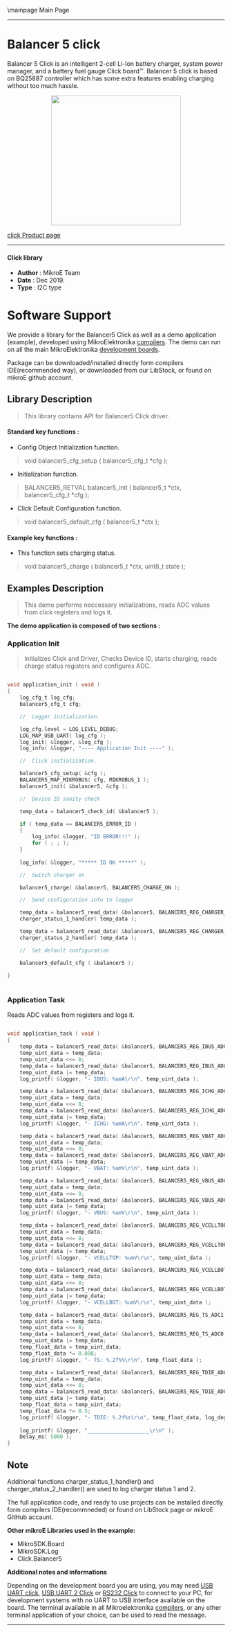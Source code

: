 \mainpage Main Page
 
 

---
# Balancer 5 click

Balancer 5 Click is an intelligent 2-cell Li-Ion battery charger, system power manager, and a battery fuel gauge Click board™. Balancer 5 click is based on BQ25887 controller which has some extra features enabling charging without too much hassle.

<p align="center">
  <img src="https://download.mikroe.com/images/click_for_ide/balancer5_click.png" height=300px>
</p>

[click Product page](https://www.mikroe.com/balancer-5-click)

---


#### Click library 

- **Author**        : MikroE Team
- **Date**          : Dec 2019.
- **Type**          : I2C type


# Software Support

We provide a library for the Balancer5 Click 
as well as a demo application (example), developed using MikroElektronika 
[compilers](https://shop.mikroe.com/compilers). 
The demo can run on all the main MikroElektronika [development boards](https://shop.mikroe.com/development-boards).

Package can be downloaded/installed directly form compilers IDE(recommended way), or downloaded from our LibStock, or found on mikroE github account. 

## Library Description

> This library contains API for Balancer5 Click driver.

#### Standard key functions :

- Config Object Initialization function.
> void balancer5_cfg_setup ( balancer5_cfg_t *cfg ); 
 
- Initialization function.
> BALANCER5_RETVAL balancer5_init ( balancer5_t *ctx, balancer5_cfg_t *cfg );

- Click Default Configuration function.
> void balancer5_default_cfg ( balancer5_t *ctx );


#### Example key functions :

- This function sets charging status.
> void balancer5_charge ( balancer5_t *ctx, uint8_t state );


## Examples Description

> This demo performs neccessary initializations, reads ADC values from click registers and logs it.

**The demo application is composed of two sections :**

### Application Init 

> Initializes Click and Driver, Checks Device ID, starts charging, reads charge status registers and configures ADC.

```c

void application_init ( void )
{
    log_cfg_t log_cfg;
    balancer5_cfg_t cfg;

    //  Logger initialization.

    log_cfg.level = LOG_LEVEL_DEBUG;
    LOG_MAP_USB_UART( log_cfg );
    log_init( &logger, &log_cfg );
    log_info( &logger, "---- Application Init ----" );

    //  Click initialization.

    balancer5_cfg_setup( &cfg );
    BALANCER5_MAP_MIKROBUS( cfg, MIKROBUS_1 );
    balancer5_init( &balancer5, &cfg );

    //  Device ID sanity check

    temp_data = balancer5_check_id( &balancer5 );

    if ( temp_data == BALANCER5_ERROR_ID )
    {
        log_info( &logger, "ID ERROR!!!" );
        for ( ; ; );
    }
    
    log_info( &logger, "***** ID OK *****" );

    //  Switch charger on

    balancer5_charge( &balancer5, BALANCER5_CHARGE_ON );

    //  Send configuration info to logger

    temp_data = balancer5_read_data( &balancer5, BALANCER5_REG_CHARGER_STATUS_1 );
    charger_status_1_handler( temp_data );

    temp_data = balancer5_read_data( &balancer5, BALANCER5_REG_CHARGER_STATUS_2 );
    charger_status_2_handler( temp_data );

    //  Set default configuration

    balancer5_default_cfg ( &balancer5 );
   
}
  
```

### Application Task

Reads ADC values from registers and logs it.

```c

void application_task ( void )
{
    temp_data = balancer5_read_data( &balancer5, BALANCER5_REG_IBUS_ADC1 );
    temp_uint_data = temp_data;
    temp_uint_data <<= 8;
    temp_data = balancer5_read_data( &balancer5, BALANCER5_REG_IBUS_ADC0 );
    temp_uint_data |= temp_data;
    log_printf( &logger, "- IBUS: %umA\r\n", temp_uint_data );

    temp_data = balancer5_read_data( &balancer5, BALANCER5_REG_ICHG_ADC1 ); 
    temp_uint_data = temp_data;
    temp_uint_data <<= 8;
    temp_data = balancer5_read_data( &balancer5, BALANCER5_REG_ICHG_ADC0 );
    temp_uint_data |= temp_data;
    log_printf( &logger, "- ICHG: %umA\r\n", temp_uint_data );

    temp_data = balancer5_read_data( &balancer5, BALANCER5_REG_VBAT_ADC1 );
    temp_uint_data = temp_data;
    temp_uint_data <<= 8;
    temp_data = balancer5_read_data( &balancer5, BALANCER5_REG_VBAT_ADC0 );
    temp_uint_data |= temp_data;
    log_printf( &logger, "- VBAT: %umV\r\n", temp_uint_data );

    temp_data = balancer5_read_data( &balancer5, BALANCER5_REG_VBUS_ADC1 );
    temp_uint_data = temp_data;
    temp_uint_data <<= 8;
    temp_data = balancer5_read_data( &balancer5, BALANCER5_REG_VBUS_ADC0 );
    temp_uint_data |= temp_data;
    log_printf( &logger, "- VBUS: %umV\r\n", temp_uint_data );

    temp_data = balancer5_read_data( &balancer5, BALANCER5_REG_VCELLTOP_ADC1 );
    temp_uint_data = temp_data;
    temp_uint_data <<= 8;
    temp_data = balancer5_read_data( &balancer5, BALANCER5_REG_VCELLTOP_ADC0 );
    temp_uint_data |= temp_data;
    log_printf( &logger, "- VCELLTOP: %umV\r\n", temp_uint_data );

    temp_data = balancer5_read_data( &balancer5, BALANCER5_REG_VCELLBOT_ADC1 );
    temp_uint_data = temp_data;
    temp_uint_data <<= 8;
    temp_data = balancer5_read_data( &balancer5, BALANCER5_REG_VCELLBOT_ADC0 );
    temp_uint_data |= temp_data;
    log_printf( &logger, "- VCELLBOT: %umV\r\n", temp_uint_data );

    temp_data = balancer5_read_data( &balancer5, BALANCER5_REG_TS_ADC1 );
    temp_uint_data = temp_data;
    temp_uint_data <<= 8;
    temp_data = balancer5_read_data( &balancer5, BALANCER5_REG_TS_ADC0 );
    temp_uint_data |= temp_data;
    temp_float_data = temp_uint_data;
    temp_float_data *= 0.098;
    log_printf( &logger, "- TS: %.2f%%\r\n", temp_float_data );

    temp_data = balancer5_read_data( &balancer5, BALANCER5_REG_TDIE_ADC1 );
    temp_uint_data = temp_data;
    temp_uint_data <<= 8;
    temp_data = balancer5_read_data( &balancer5, BALANCER5_REG_TDIE_ADC0 );
    temp_uint_data |= temp_data;
    temp_float_data = temp_uint_data;
    temp_float_data *= 0.5;
    log_printf( &logger, "- TDIE: %.2f%s\r\n", temp_float_data, log_degree );
    
    log_printf( &logger, "____________________\r\n" );
    Delay_ms( 5000 );
}  

```

## Note

Additional functions charger_status_1_handler() and charger_status_2_handler() 
are used to log charger status 1 and 2. 

The full application code, and ready to use projects can be  installed directly form compilers IDE(recommneded) or found on LibStock page or mikroE GitHub accaunt.

**Other mikroE Libraries used in the example:** 

- MikroSDK.Board
- MikroSDK.Log
- Click.Balancer5

**Additional notes and informations**

Depending on the development board you are using, you may need 
[USB UART click](https://shop.mikroe.com/usb-uart-click), 
[USB UART 2 Click](https://shop.mikroe.com/usb-uart-2-click) or 
[RS232 Click](https://shop.mikroe.com/rs232-click) to connect to your PC, for 
development systems with no UART to USB interface available on the board. The 
terminal available in all Mikroelektronika 
[compilers](https://shop.mikroe.com/compilers), or any other terminal application 
of your choice, can be used to read the message.



---
